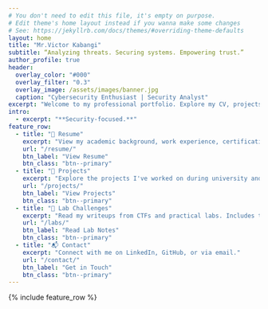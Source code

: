 ```yaml
---
# You don't need to edit this file, it's empty on purpose.
# Edit theme's home layout instead if you wanna make some changes
# See: https://jekyllrb.com/docs/themes/#overriding-theme-defaults
layout: home
title: "Mr.Victor Kabangi"
subtitle: “Analyzing threats. Securing systems. Empowering trust.”
author_profile: true
header:
  overlay_color: "#000"
  overlay_filter: "0.3"
  overlay_image: /assets/images/banner.jpg
  caption: "Cybersecurity Enthusiast | Security Analyst"
excerpt: "Welcome to my professional portfolio. Explore my CV, projects, lab challenges, and ways to connect with me."
intro: 
  - excerpt: "**Security-focused.**"
feature_row:
  - title: "📄 Resume"
    excerpt: "View my academic background, work experience, certifications, and key technical skills."
    url: "/resume/"
    btn_label: "View Resume"
    btn_class: "btn--primary"
  - title: "🚀 Projects"
    excerpt: "Explore the projects I've worked on during university and cybersecurity training."
    url: "/projects/"
    btn_label: "View Projects"
    btn_class: "btn--primary"
  - title: "🧪 Lab Challenges"
    excerpt: "Read my writeups from CTFs and practical labs. Includes tools used and key lessons learned."
    url: "/labs/"
    btn_label: "Read Lab Notes"
    btn_class: "btn--primary"
  - title: "📬 Contact"
    excerpt: "Connect with me on LinkedIn, GitHub, or via email."
    url: "/contact/"
    btn_label: "Get in Touch"
    btn_class: "btn--primary"
---
```


{% include feature_row %}
